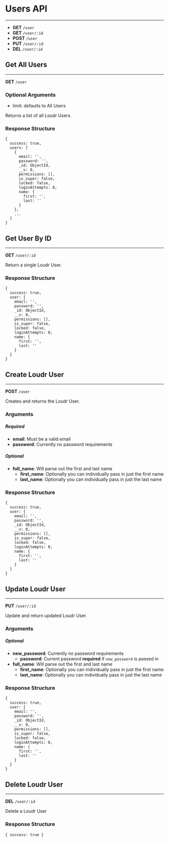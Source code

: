 # Users API
-------

- **GET** `/user`
- **GET** `/user/:id`
- **POST** `/user`
- **PUT** `/user/:id`
- **DEL** `/user/:id`

## Get All Users
-------

**GET** `/user`

### Optional Arguments
- limit: defaults to All Users

Returns a list of all Loudr Users.

### Response Structure

```
{
  success: true,
  users: [
    {
      email: '',
      password: '',
      _id: ObjectId,
      __v: 0,
      permissions: [],
      is_super: false,
      locked: false,
      loginAttempts: 0,
      name: {
        first: '',
        last: ''
      }
    },
    ...
  ]
}
```

## Get User By ID
-------

**GET** `/user/:id`

Return a single Loudr User.

### Response Structure

```
{
  success: true,
  user: {
    email: '',
    password: '',
    _id: ObjectId,
    __v: 0,
    permissions: [],
    is_super: false,
    locked: false,
    loginAttempts: 0,
    name: {
      first: '',
      last: ''
    }
  }
}
```

## Create Loudr User
-------

**POST** `/user`

Creates and returns the Loudr User.

### Arguments
##### Required
- **email**: Must be a valid email
- **password**: Currently no password requirements

##### Optional
- **full_name**: Will parse out the first and last name
  - **first_name**: Optionally you can individually pass in just the first name
  - **last_name**: Optionally you can individually pass in just the last name

### Response Structure

```
{
  success: true,
  user: {
    email: '',
    password: '',
    _id: ObjectId,
    __v: 0,
    permissions: [],
    is_super: false,
    locked: false,
    loginAttempts: 0,
    name: {
      first: '',
      last: ''
    }
  }
}
```

## Update Loudr User
-------

**PUT** `/user/:id`

Update and return updated Loudr User.

### Arguments
##### Optional
- **new_password**: Currently no password requirements
  - **password**: Current password **required** if `new_password` is passed in
- **full_name**: Will parse out the first and last name
  - **first_name**: Optionally you can individually pass in just the first name
  - **last_name**: Optionally you can individually pass in just the last name

### Response Structure

```
{
  success: true,
  user: {
    email: '',
    password: '',
    _id: ObjectId,
    __v: 0,
    permissions: [],
    is_super: false,
    locked: false,
    loginAttempts: 0,
    name: {
      first: '',
      last: ''
    }
  }
}
```

## Delete Loudr User
-------

**DEL** `/user/:id`

Delete a Loudr User

### Response Structure

```
{ success: true }
```